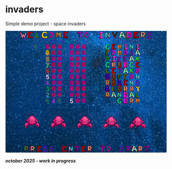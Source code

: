 # invaders
Simple demo project - space invaders

![Space invaders title screen](screenshot1.png?raw=true "Space invaders title screen")

***october 2025 - work in progress***
